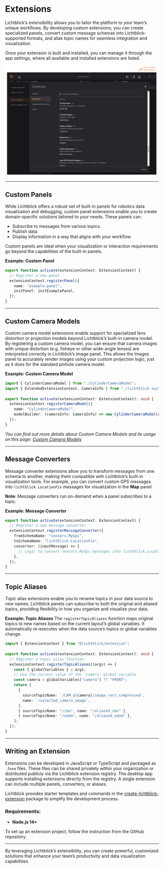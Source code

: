 # Extensions

Lichtblick’s extensibility allows you to tailor the platform to your team’s unique workflows. By developing custom extensions, you can create specialized panels, convert custom message schemas into Lichtblick-supported formats, and alias topic names for seamless integration and visualization.

Once your extension is built and installed, you can manage it through the app settings, where all available and installed extensions are listed.

![App settings](images/app-settings.png)

---

## Custom Panels

While Lichtblick offers a robust set of built-in panels for robotics data visualization and debugging, custom panel extensions enable you to create domain-specific solutions tailored to your needs. These panels can:

- Subscribe to messages from various topics.
- Publish data.
- Display information in a way that aligns with your workflow.

Custom panels are ideal when your visualization or interaction requirements go beyond the capabilities of the built-in panels.

**Example: Custom Panel**

```typescript
export function activate(extensionContext: ExtensionContext) {
  // Register a new panel
  extensionContext.registerPanel({
    name: "example-panel",
    initPanel: initExamplePanel,
  });
}
```

---
## Custom Camera Models

Custom camera model extensions enable support for specialized lens distortion or projection models beyond Lichtblick’s built-in camera model. By registering a custom camera model, you can ensure that camera images with unique distortion (e.g. fisheye or other wide-angle lenses) are interpreted correctly in Lichtblick’s Image panel. This allows the Images panel to accurately render images using your custom projection logic, just as it does for the standard pinhole camera model.

**Example: Custom Camera Model**
```typescript
import { CylinderCameraModel } from "./CylinderCameraModel";
import { ExtendedExtensionContext, CameraInfo } from "./lichtblick-suite.types";

export function activate(extensionContext: ExtensionContext): void {
  extensionContext.registerCameraModel({
    name: "CylinderCameraModel",
    modelBuilder: (cameraInfo: CameraInfo) => new CylinderCameraModel(cameraInfo),
  });
}
```
_You can find out more details about Custom Camera Models and its usage on this page:
[Custom Camera Models](extensions-custom-camera-model.md)_

---

## Message Converters

Message converter extensions allow you to transform messages from one schema to another, making them compatible with Lichtblick’s built-in visualization tools. For example, you can convert custom GPS messages into `lichtblick.LocationFix` messages for visualization in the **Map** panel.

**Note**: Message converters run on-demand when a panel subscribes to a topic.

**Example: Message Converter**

```typescript
export function activate(extensionContext: ExtensionContext) {
  // Register a new message converter
  extensionContext.registerMessageConverter({
    fromSchemaName: "sensors.MyGps",
    toSchemaName: "lichtblick.LocationFix",
    converter: (inputMessage) => {
      // Logic to convert sensors.MyGps messages into lichtblick.LocationFix messages
    },
  });
}
```

---

## Topic Aliases

Topic alias extensions enable you to rename topics in your data source to new names. Lichtblick panels can subscribe to both the original and aliased topics, providing flexibility in how you organize and visualize your data.

**Example: Topic Aliases**
The `registerTopicAliases` function maps original topics to new names based on the current layout’s global variables. It automatically re-executes when the data source’s topics or global variables change.

```typescript
import { ExtensionContext } from "@lichtblick/extension";

export function activate(extensionContext: ExtensionContext): void {
  // Register a topic alias function
  extensionContext.registerTopicAliases((args) => {
    const { globalVariables } = args;
    // Use the current value of the `camera` global variable
    const camera = globalVariables["camera"] ?? "FRONT";
    return [
      {
        sourceTopicName: `/CAM_${camera}/image_rect_compressed`,
        name: `/selected_camera_image`,
      },
      { sourceTopicName: "/imu", name: "/aliased_imu" },
      { sourceTopicName: "/odom", name: "/aliased_odom" },
    ];
  });
}
```

---

## Writing an Extension

Extensions can be developed in JavaScript or TypeScript and packaged as `.foxe` files. These files can be shared privately within your organization or distributed publicly via the Lichtblick extension registry. The desktop app supports installing extensions directly from the registry. A single extension can include multiple panels, converters, or aliases.

Lichtblick provides starter templates and commands in the [create-lichtblick-extension](https://github.com/Lichtblick-Suite/create-lichtblick-extension) package to simplify the development process.

### Requirements:

- **Node.js 14+**

To set up an extension project, follow the instruction from the GitHub repository.

---

By leveraging Lichtblick’s extensibility, you can create powerful, customized solutions that enhance your team’s productivity and data visualization capabilities.
